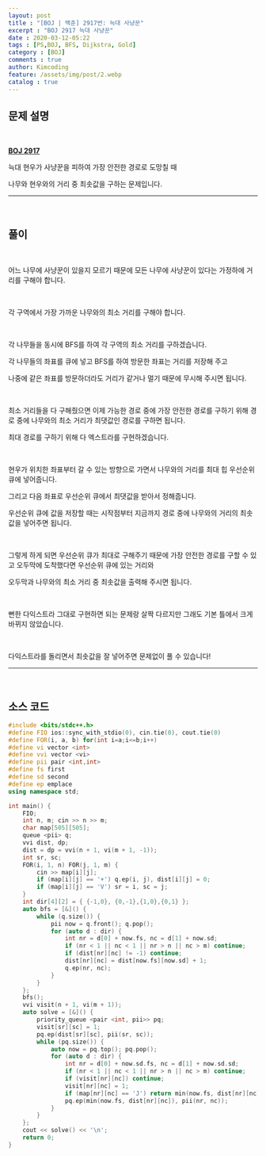```yaml
---
layout: post
title : "[BOJ | 백준] 2917번: 늑대 사냥꾼"
excerpt : "BOJ 2917 늑대 사냥꾼"
date : 2020-03-12-05:22
tags : [PS,BOJ, BFS, Dijkstra, Gold]
category : [BOJ]
comments : true
author: Kimcoding
feature: /assets/img/post/2.webp
catalog : true
---
```


## 문제 설명

<br/>

**[BOJ 2917](https://www.acmicpc.net/problem/2917)**

늑대 현우가 사냥꾼을 피하여 가장 안전한 경로로 도망칠 때

나무와 현우와의 거리 중 최솟값을 구하는 문제입니다.

---
<br/>

## 풀이

<br/>



어느 나무에 사냥꾼이 있을지 모르기 때문에
모든 나무에 사냥꾼이 있다는 가정하에 거리를 구해야 합니다.

<br/>

각 구역에서 가장 가까운 나무와의 최소 거리를 구해야 합니다.

<br/>

각 나무들을 동시에 BFS를 하여 각 구역의 최소 거리를 구하겠습니다.

각 나무들의 좌표를 큐에 넣고 BFS를 하여 방문한 좌표는 거리를 저장해 주고

나중에 같은 좌표를 방문하더라도 거리가 같거나 멀기 때문에 무시해 주시면 됩니다.

<br/>

최소 거리들을 다 구해줬으면 이제 가능한 경로 중에
가장 안전한 경로를 구하기 위해 경로 중에 나무와의 최소 거리가 최댓값인 경로를 구하면 됩니다.

최대 경로를 구하기 위해 다 엑스트라를 구현하겠습니다.

<br/>

현우가 위치한 좌표부터 갈 수 있는 방향으로 가면서 나무와의 거리를 최대 힙 우선순위 큐에 넣어줍니다.

그리고 다음 좌표로 우선순위 큐에서 최댓값을 받아서 정해줍니다.

우선순위 큐에 값을 저장할 때는 시작점부터 지금까지 경로 중에 나무와의 거리의 최솟값을 넣어주면 됩니다.

<br/>

그렇게 하게 되면 우선순위 큐가 최대로 구해주기 때문에
가장 안전한 경로를 구할 수 있고 오두막에 도착했다면 우선순위 큐에 있는 거리와

오두막과 나무와의 최소 거리 중 최솟값을 출력해 주시면 됩니다.

<br/>

뻔한 다익스트라 그대로 구현하면 되는 문제랑 살짝 다르지만
그래도 기본 틀에서 크게 바뀌지 않았습니다.

<br/>

다익스트라를 돌리면서 최솟값을 잘 넣어주면
문제없이 풀 수 있습니다!



---

<br/>

## <i class="fa fa-code"></i> 소스 코드

```cpp
#include <bits/stdc++.h>
#define FIO ios::sync_with_stdio(0), cin.tie(0), cout.tie(0)
#define FOR(i, a, b) for(int i=a;i<=b;i++)
#define vi vector <int>
#define vvi vector <vi>
#define pii pair <int,int>
#define fs first
#define sd second
#define ep emplace
using namespace std;

int main() {
	FIO;
	int n, m; cin >> n >> m;
	char map[505][505];
	queue <pii> q;
	vvi dist, dp;
	dist = dp = vvi(n + 1, vi(m + 1, -1));
	int sr, sc;
	FOR(i, 1, n) FOR(j, 1, m) {
		cin >> map[i][j];
		if (map[i][j] == '+') q.ep(i, j), dist[i][j] = 0;
		if (map[i][j] == 'V') sr = i, sc = j;
	}
	int dir[4][2] = { {-1,0}, {0,-1},{1,0},{0,1} };
	auto bfs = [&]() {
		while (q.size()) {
			pii now = q.front(); q.pop();
			for (auto d : dir) {
				int nr = d[0] + now.fs, nc = d[1] + now.sd;
				if (nr < 1 || nc < 1 || nr > n || nc > m) continue;
				if (dist[nr][nc] != -1) continue;
				dist[nr][nc] = dist[now.fs][now.sd] + 1;
				q.ep(nr, nc);
			}
		}
	};
	bfs();
	vvi visit(n + 1, vi(m + 1));
	auto solve = [&]() {
		priority_queue <pair <int, pii>> pq;
		visit[sr][sc] = 1;
		pq.ep(dist[sr][sc], pii(sr, sc));
		while (pq.size()) {
			auto now = pq.top(); pq.pop();
			for (auto d : dir) {
				int nr = d[0] + now.sd.fs, nc = d[1] + now.sd.sd;
				if (nr < 1 || nc < 1 || nr > n || nc > m) continue;
				if (visit[nr][nc]) continue;
				visit[nr][nc] = 1;
				if (map[nr][nc] == 'J') return min(now.fs, dist[nr][nc]);
				pq.ep(min(now.fs, dist[nr][nc]), pii(nr, nc));
			}
		}
	};
	cout << solve() << '\n';
	return 0;
}
```

